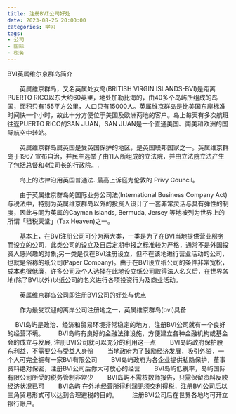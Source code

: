 ```yaml
---
title: 注册BVI公司好处
date: 2023-08-26 20:00:00
categories: 学习
tags:
- 公司
- 国际
- 税务
---
```



BVI英属维尔京群岛简介

　　英属维京群岛，又名英属处女岛(BRITISH VIRGIN ISLANDS-BVI)是距离PUERTO RICO以东大约60英里，地处加勒比海的，由40多个岛屿所组成的岛国，面积只有155平方公里，人口只有15000人。英属维京群岛是比美国东岸标准时间快一个小时，故此十分方便位于美国及欧洲两地的客户。岛上每天有多次航班往返PUERTO RICO的SAN JUAN，SAN JUAN是一个直通美国、南美和欧洲的国际航空中转站。

　　英属维京群岛属英国是受英国保护的地区，是英国联邦国家之一。英属维京群岛于1967 宣布自治，并民主选举了由11人所组成的立法院，并由立法院立法产生了包括总督和4位司长的行政院。.

　　岛上的法律沿用英国普通法. 最高上诉庭为伦敦的 Privy Council。

　　由于英属维京群岛的国际业务公司法(International Business Company Act)与税法中，特别为英属维京群岛以外的投资人设计了一套非常灵活与具有弹性的制度，因此与同为英属的Cayman Islands, Bermuda, Jersey 等地被列为世界上的所谓「租税天堂」(Tax Heaven)之一。

　　基本上，在BVI注册公司可分为两大类，一类是为了在BVI当地提供营业服务而设立的公司，此类公司的设立及日后定期申报之标准较为严格，通常不是外国投资人感兴趣的对象;另一类是仅在BVI注册设立，但不在该地进行营业活动的公司，也就是俗称的纸公司(Paper Company)。由于在BVI设立纸公司的条件非常宽松，成本也很低廉，许多公司及个人选择在此地设立纸公司取得法人名义后，在世界各地(除了BVI以外)以纸公司的名义进行各项投资行为及商业活动。

　　英属维京群岛公司即注册BVI公司的好处与优点

　　作为最受欢迎的离岸公司注册地之一，英属维京群岛(bvi)具备

　    BVI岛屿是政治、经济和贸易环境非常稳定的地方，注册BVI公司就有一个良好的经营环境。
　　BVI岛屿有良好的金融法律设施，方便建立各种金融机构或基金会的成立与发展, 注册BVI公司就可以充分的利用这一点
　　BVI岛屿政府保护股东利益，不需要公布受益人身份
　　当地政府为了鼓励经济发展，吸引外资，一个人可完全拥有一家BVI有限公司
　　BVI岛屿政府为各企业提供私隐保护，董事资料绝对保密，注册BVI公司后你大可放心的经营
　　BVI岛屿低税率，岛屿国际有限公司所受的税务管制非常少
　　BVI岛屿不需核数师报告，只需保留资料反映经济状况已可
　　BVI岛屿 在外地经营所得利润无须交利得税，注册BVI公司后以三角贸易形式可以达到合理避税的目的。
　　注册BVI公司后在世界各地均可开立银行账户。

